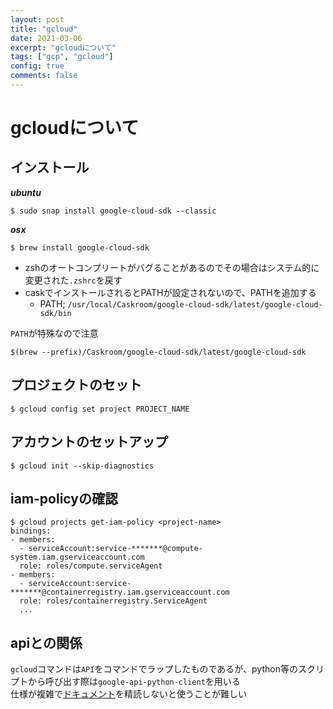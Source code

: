 ```yaml
---
layout: post
title: "gcloud"
date: 2021-03-06
excerpt: "gcloudについて"
tags: ["gcp", "gcloud"]
config: true
comments: false
---
```


# gcloudについて

## インストール

***ubuntu***  
```console
$ sudo snap install google-cloud-sdk --classic
```

***osx***  
```console
$ brew install google-cloud-sdk
```
 - zshのオートコンプリートがバグることがあるのでその場合はシステム的に変更された`.zshrc`を戻す
 - caskでインストールされるとPATHが設定されないので、PATHを追加する
   - PATH; `/usr/local/Caskroom/google-cloud-sdk/latest/google-cloud-sdk/bin`


`PATH`が特殊なので注意  
```console
$(brew --prefix)/Caskroom/google-cloud-sdk/latest/google-cloud-sdk
```

## プロジェクトのセット

```console
$ gcloud config set project PROJECT_NAME
```

## アカウントのセットアップ

```console
$ gcloud init --skip-diagnostics
```

## iam-policyの確認

```console
$ gcloud projects get-iam-policy <project-name>
bindings:
- members:
  - serviceAccount:service-*******@compute-system.iam.gserviceaccount.com
  role: roles/compute.serviceAgent
- members:
  - serviceAccount:service-*******@containerregistry.iam.gserviceaccount.com
  role: roles/containerregistry.ServiceAgent
  ...
```

## apiとの関係

`gcloud`コマンドは`API`をコマンドでラップしたものであるが、python等のスクリプトから呼び出す際は`google-api-python-client`を用いる  
仕様が複雑で[ドキュメント](https://googleapis.github.io/google-api-python-client/docs/)を精読しないと使うことが難しい  


